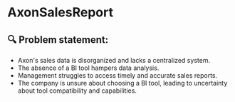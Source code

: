 # AxonSalesReport

## 🔍 Problem statement:
- Axon's sales data is disorganized and lacks a centralized system.
- The absence of a BI tool hampers data analysis.
- Management struggles to access timely and accurate sales reports.
- The company is unsure about choosing a BI tool, leading to uncertainty about tool compatibility and capabilities.
